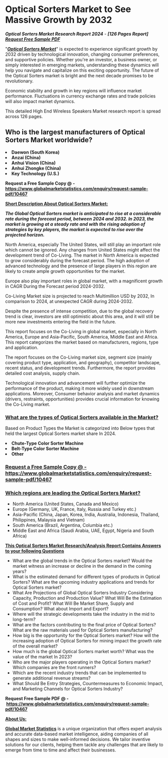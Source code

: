 <h1>Optical Sorters Market to See Massive Growth by 2032</h1><p><em><strong>Optical Sorters Market Research Report 2024</strong></em>&nbsp;-&nbsp;<em><strong>[126 Pages Report] </strong></em><em><strong><a href="https://www.globalmarketstatistics.com/enquiry/request-sample-pdf/10467">Request Free Sample PDF</a></strong></em></p><p>"<a style="font-style: italic; font-weight: bold;" href="https://www.globalmarketstatistics.com/market-reports/optical-sorters-market-10467">Optical Sorters Market</a>" is expected to experience significant growth by 2032 driven by technological innovation, changing consumer preferences, and supportive policies. Whether you're an investor, a business owner, or simply interested in emerging markets, understanding these dynamics will help you navigate and capitalize on this exciting opportunity. The future of the&nbsp;Optical Sorters market is bright and the next decade promises to be revolutionary.</p><p>Economic stability and growth in key regions will influence market performance. Fluctuations in currency exchange rates and trade policies will also impact market dynamics.</p><p>This detailed&nbsp;High End Wireless Speakers Market research report is spread across 126 pages.</p><h2><strong>Who is the largest manufacturers of Optical Sorters Market worldwide?</strong></h2><p><strong><li>Daewon (South Korea)<li>Anzai (China)<li>Anhui Vision (China)<li>Anhui Zhongke (China)<li>Key Technology (U.S.)</strong></p><p><strong>Request a Free Sample Copy @ - <a href="https://www.globalmarketstatistics.com/enquiry/request-sample-pdf/10467">https://www.globalmarketstatistics.com/enquiry/request-sample-pdf/10467</a></strong></p><p><strong><u>Short Description About Optical Sorters Market:</u></strong></p><p><strong><em>The Global Optical Sorters market is anticipated to rise at a considerable rate during the forecast period, between 2024 and 2032. In 2023, the market is growing at a steady rate and with the rising adoption of strategies by key players, the market is expected to rise over the projected horizon.</em></strong></p><p>North America, especially The United States, will still play an important role which cannot be ignored. Any changes from United States might affect the development trend of Co-Living. The market in North America is expected to grow considerably during the forecast period. The high adoption of advanced technology and the presence of large players in this region are likely to create ample growth opportunities for the market.</p><p>Europe also play important roles in global market, with a magnificent growth in CAGR During the Forecast period 2024-2032.</p><p>Co-Living Market size is projected to reach Multimillion USD by 2032, In comparison to 2024, at unexpected CAGR during 2024-2032.</p><p>Despite the presence of intense competition, due to the global recovery trend is clear, investors are still optimistic about this area, and it will still be more new investments entering the field in the future.</p><p>This report focuses on the Co-Living in global market, especially in North America, Europe and Asia-Pacific, South America, Middle East and Africa. This report categorizes the market based on manufacturers, regions, type and application.</p><p>The report focuses on the Co-Living market size, segment size (mainly covering product type, application, and geography), competitor landscape, recent status, and development trends. Furthermore, the report provides detailed cost analysis, supply chain.</p><p>Technological innovation and advancement will further optimize the performance of the product, making it more widely used in downstream applications. Moreover, Consumer behavior analysis and market dynamics (drivers, restraints, opportunities) provides crucial information for knowing the Co-Living market.</p><h3 class="rank-math-question "><span style="text-decoration: underline;">What are the types of Optical Sorters available in the Market?</span></h3><p>Based on Product Types the Market is categorized into Below types that held the largest Optical Sorters market share In 2024.</p><p><strong><li>Chute-Type Color Sorter Machine<li>Belt-Type Color Sorter Machine<li>Other</strong></p><h3 class="rank-math-question "><span style="text-decoration: underline;">Request a Free Sample Copy @ - <a href="https://www.globalmarketstatistics.com/enquiry/request-sample-pdf/10467">https://www.globalmarketstatistics.com/enquiry/request-sample-pdf/10467</a></span></h3><h3 class="rank-math-question "><span style="text-decoration: underline;">Which regions are leading the Optical Sorters Market?</span></h3><ul><li>North America (United States, Canada and Mexico)</li><li>Europe (Germany, UK, France, Italy, Russia and Turkey etc.)</li><li>Asia-Pacific (China, Japan, Korea, India, Australia, Indonesia, Thailand, Philippines, Malaysia and Vietnam)</li><li>South America (Brazil, Argentina, Columbia etc.)</li><li>Middle East and Africa (Saudi Arabia, UAE, Egypt, Nigeria and South Africa)</li></ul><p><strong><u>This Optical Sorters Market Research/Analysis Report Contains Answers to your following Questions</u></strong></p><ul><li>What are the global trends in the Optical Sorters market? Would the market witness an increase or decline in the demand in the coming years?</li><li>What is the estimated demand for different types of products in Optical Sorters? What are the upcoming industry applications and trends for Optical Sorters market?</li><li>What Are Projections of Global Optical Sorters Industry Considering Capacity, Production and Production Value? What Will Be the Estimation of Cost and Profit? What Will Be Market Share, Supply and Consumption? What about Import and Export?</li><li>Where will the strategic developments take the industry in the mid to long-term?</li><li>What are the factors contributing to the final price of Optical Sorters? What are the raw materials used for Optical Sorters manufacturing?</li><li>How big is the opportunity for the Optical Sorters market? How will the increasing adoption of Optical Sorters for mining impact the growth rate of the overall market?</li><li>How much is the global Optical Sorters market worth? What was the value of the market In 2023?</li><li>Who are the major players operating in the Optical Sorters market? Which companies are the front runners?</li><li>Which are the recent industry trends that can be implemented to generate additional revenue streams?</li><li>What Should Be Entry Strategies, Countermeasures to Economic Impact, and Marketing Channels for Optical Sorters Industry?</li></ul><p><strong>Request Free Sample PDF @ -&nbsp;<a href="https://www.globalmarketstatistics.com/enquiry/request-sample-pdf/10467">https://www.globalmarketstatistics.com/enquiry/request-sample-pdf/10467</a></strong></p><p><strong><u>About Us:</u></strong></p><p><strong><a href="https://www.globalmarketstatistics.com/">Global Market Statistics</a></strong> is a unique organization that offers expert analysis and accurate data-based market intelligence, aiding companies of all shapes and sizes to make well-informed decisions. We tailor inventive solutions for our clients, helping them tackle any challenges that are likely to emerge from time to time and affect their businesses.</p>
